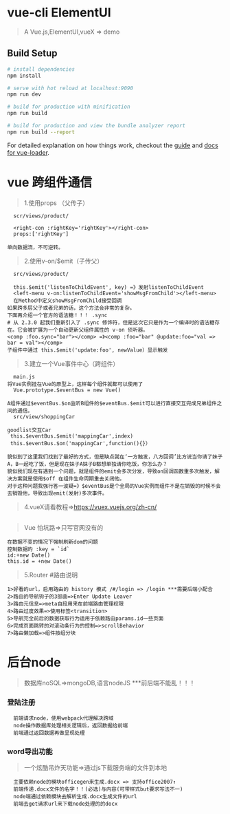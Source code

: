 ﻿# vue-cli ElementUI

>A Vue.js,ElementUI,vueX => demo

## Build Setup

``` bash
# install dependencies
npm install

# serve with hot reload at localhost:9090
npm run dev

# build for production with minification
npm run build

# build for production and view the bundle analyzer report
npm run build --report
```

For detailed explanation on how things work, checkout the [guide](http://vuejs-templates.github.io/webpack/) and [docs for vue-loader](http://vuejs.github.io/vue-loader).
# vue 跨组件通信
>1.使用props （父传子）
```子组件通过props来接受父组件的通信。
  scr/views/product/
  
  <right-con :rightKey='rightKey'></right-con>
  props:['rightKey']
  
单向数据流，不可逆转。	
```
>2.使用v-on/$emit（子传父）
``` 在父组件中使用$on监听子组件自定义事件逻辑回调，子组件中使用$emit去触发事件提供交互数据。
  src/views/product/

  this.$emit('listenToChildEvent', key) =》发射listenToChildEvent
  <left-menu v-on:listenToChildEvent='showMsgFromChild'></left-menu>
  在Method中定义showMsgFromChild接受回调
如果跨多层父子或者兄弟的话，这个方法会非常的复杂。
下面再介绍一个官方的语法糖！！！ .sync
# 从 2.3.0 起我们重新引入了 .sync 修饰符，但是这次它只是作为一个编译时的语法糖存在。它会被扩展为一个自动更新父组件属性的 v-on 侦听器。
<comp :foo.sync="bar"></comp> =》<comp :foo="bar" @update:foo="val => bar = val"></comp>
子组件中通过 this.$emit('update:foo', newValue）显示触发
```
>3.建立一个Vue事件中心（跨组件）
```说白了就是将所有的通信事件抽离出来，通过一个vue实例来对他们进行管理。
  main.js
将Vue实例挂在Vue的原型上，这样每个组件就都可以使用了
  Vue.prototype.$eventBus = new Vue()

A组件通过$eventBus.$on监听B组件的$eventBus.$emit可以进行直接交互完成兄弟组件之间的通信。
  src/view/shoppingCar

goodlist交互Car
 this.$eventBus.$emit('mappingCar',index)   
 this.$eventBus.$on('mappingCar',function(){}）
 
貌似到了这里我们找到了最好的方式，但是缺点就在‘一方触发，八方回调’比方说当你请了妹子A，B一起吃了饭，但是现在妹子A妹子B都想单独请你吃饭，你怎么办？
貌似我们现在有遇到一个问题，就是组件的emit会多次分发，导致on回调函数重多次触发，解决方案就是使用$off 在组件生命周期重去关闭他。
对于这种问题我强行答一波疑=》$eventBus是个全局的Vue实例而组件不是在销毁的时候不会去销毁他，导致出现emit(发射)多次事件。
```
>4.vueX请看教程=>https://vuex.vuejs.org/zh-cn/
```
```
>Vue 怕坑路=>只写官网没有的
```
在数据不变的情况下强制刷新dom的问题
控制数据的 :key = `id`
id:+new Date()
this.id = +new Date()
```
>5.Router
#路由说明
```
1>好看的url，启用路由的 history 模式 /#/login => /login ***需要后端小配合
2>路由的导航钩子的3部曲=>Enter Update Leaver
3>路由元信息=>meta自段用来在前端路由管理权限
4>路由过度效果=>使用标签<transition>
5>导航完全前后的数据获取行为适用于依赖路由params.id一些页面
6>完成页面跳转的对滚动条行为的控制=>scrollBehavior
7>路由懒加载=>组件按组分块
```
# 后台node
>数据库noSQL=>mongoDB,语言nodeJS ***前后端不能乱！！！
### 登陆注册
```
  前端请求node，使用webpack代理解决跨域
  node操作数据库处理相关逻辑后，返回数据给前端
  前端通过返回数据再做呈现处理
```  

### word导出功能
>一个炫酷吊炸天功能=>通过js下载服务端的文件到本地
```
  主要依赖node的模块officegen来生成.docx => 支持office2007↑
  前端传递.docx文件的名字！！(必选)与内容(可带样式but要求写法不一)
  node端通过依赖模块去解析生成.docx生成文件的url
  前端去get请求url来下载node处理的的docx
```

